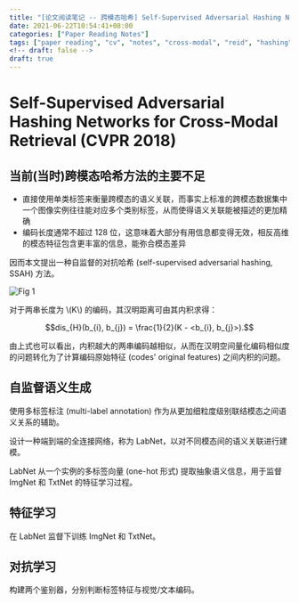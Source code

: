 ```yaml
---
title: "[论文阅读笔记 -- 跨模态哈希] Self-Supervised Adversarial Hashing Networks (CVPR 2018)"
date: 2021-06-22T10:54:41+08:00
categories: ["Paper Reading Notes"]
tags: ["paper reading", "cv", "notes", "cross-modal", "reid", "hashing"]
<!-- draft: false -->
draft: true
---
```


# Self-Supervised Adversarial Hashing Networks for Cross-Modal Retrieval (CVPR 2018)

## 当前(当时)跨模态哈希方法的主要不足
+ 直接使用单类标签来衡量跨模态的语义关联，而事实上标准的跨模态数据集中一个图像实例往往能对应多个类别标签，从而使得语义关联能被描述的更加精确
+ 编码长度通常不超过 128 位，这意味着大部分有用信息都变得无效，相反高维的模态特征包含更丰富的信息，能弥合模态差异

因而本文提出一种自监督的对抗哈希 (self-supervised adversarial hashing, SSAH) 方法。  

![Fig 1](/images/2021/PRN15/1.png)

对于两串长度为 \\(K\\) 的编码，其汉明距离可由其内积求得：  

$$dis_{H}(b_{i}, b_{j}) = \frac{1}{2}(K - <b_{i}, b_{j}>).$$  

由上式也可以看出，内积越大的两串编码越相似，从而在汉明空间量化编码相似度的问题转化为了计算编码原始特征 (codes' original features) 之间内积的问题。  

## 自监督语义生成
使用多标签标注 (multi-label annotation) 作为从更加细粒度级别联结模态之间语义关系的辅助。  

设计一种端到端的全连接网络，称为 LabNet，以对不同模态间的语义关联进行建模。  

LabNet 从一个实例的多标签向量 (one-hot 形式) 提取抽象语义信息，用于监督 ImgNet 和 TxtNet 的特征学习过程。  

## 特征学习
在 LabNet 监督下训练 ImgNet 和 TxtNet。  

## 对抗学习

构建两个鉴别器，分别判断标签特征与视觉/文本编码。  
